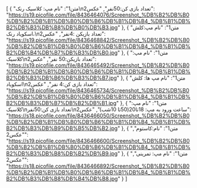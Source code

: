 [
  {
    "متن1": "نام مپ: کلاسیک رنک\nتعداد بازی کن:50نفر",
    "عکس2": "https://s19.picofile.com/file/8436464076/Screenshot_%DB%B2%DB%B0%DB%B2%DB%B1%DB%B0%DB%B6%DB%B1%DB%B4_%DB%B1%DB%B2%DB%B3%DB%B8%DB%B0%DB%B3.jpg"
  },
  {
    "متن1": "نام مپ:کلش اسکویاد رنک،\nتعداد بازیکن :4نفر",
    "عکس2": "https://s19.picofile.com/file/8436468842/Screenshot_%DB%B2%DB%B0%DB%B2%DB%B1%DB%B0%DB%B6%DB%B1%DB%B4_%DB%B1%DB%B2%DB%B4%DB%B7%DB%B3%DB%B0.jpg"
  },
  {
    "متن1": "نام مپ: کلاسیک\nتعداد بازیکن:50 نفر",
    "عکس2": "https://s19.picofile.com/file/8436465492/Screenshot_%DB%B2%DB%B0%DB%B2%DB%B1%DB%B0%DB%B6%DB%B1%DB%B4_%DB%B1%DB%B2%DB%B3%DB%B6%DB%B3%DB%B7.jpg"
  },
  {
    "متن1": "نام مپ ها: کلش اسکویاد\nتعداد بازی کن:4 نفر",
    "عکس2": "https://s19.picofile.com/file/8436465734/Screenshot_%DB%B2%DB%B0%DB%B2%DB%B1%DB%B0%DB%B6%DB%B1%DB%B4_%DB%B1%DB%B2%DB%B3%DB%B7%DB%B2%DB%B1.jpg"
  },
  {
    "متن1": "نام مپ: کلاسیک\nتعداد بازی کن:50نفر\nساعت ورود به مپ: 18تا20(50تا 10شب)",
    "عکس2": "https://s18.picofile.com/file/8436466050/Screenshot_%DB%B2%DB%B0%DB%B2%DB%B1%DB%B0%DB%B6%DB%B1%DB%B4_%DB%B1%DB%B2%DB%B3%DB%B9%DB%B5%DB%B2.jpg"
  },
  {
    "متن1": "نام:کاستوم",
    "عکس2": "https://s19.picofile.com/file/8436466600/Screenshot_%DB%B2%DB%B0%DB%B2%DB%B1%DB%B0%DB%B6%DB%B1%DB%B4_%DB%B1%DB%B2%DB%B3%DB%B8%DB%B2%DB%B9.jpg"
  },
  {
    "متن1": "نام مپ: تمرینی",
    "عکس2": "https://s18.picofile.com/file/8436466892/Screenshot_%DB%B2%DB%B0%DB%B2%DB%B1%DB%B0%DB%B6%DB%B1%DB%B4_%DB%B1%DB%B2%DB%B3%DB%B8%DB%B4%DB%B8.jpg"
  }
]
